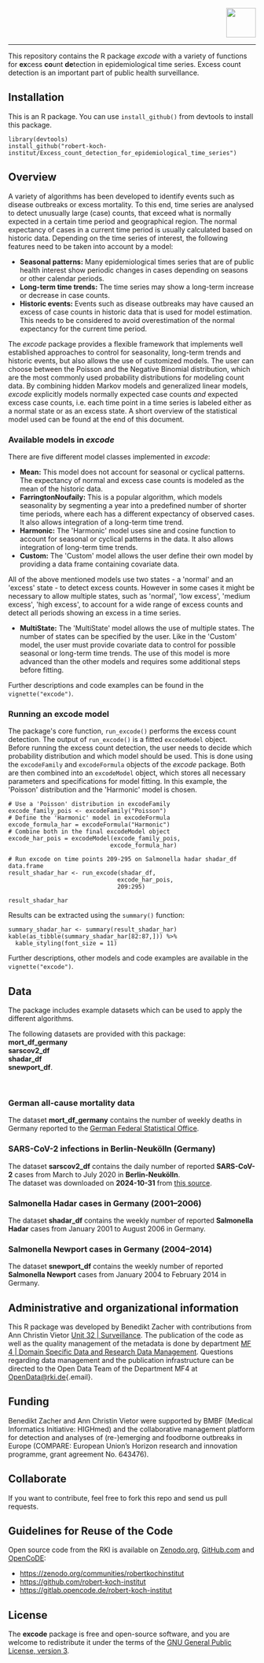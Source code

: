 <p align="right">

<img src="https://robert-koch-institut.github.io/SARS-CoV-2-Infektionen_in_Deutschland/assets/RKI_Logo.png" style="width: auto; height: 60px;"/>

</p>

<!-- HEADER_START: {"lang": "en"} -->



<!-- HEADER_END -->

------------------------------------------------------------------------

This repository contains the R package *excode* with a variety of
functions for **ex**cess **co**unt **de**tection in epidemiological time
series. Excess count detection is an important part of public health
surveillance.

## Installation

This is an R package. You can use `install_github()` from devtools to
install this package.

``` commandline
library(devtools)
install_github("robert-koch-institut/Excess_count_detection_for_epidemiological_time_series")
```

## Overview

A variety of algorithms has been developed to identify events such as
disease outbreaks or excess mortality. To this end, time series are
analysed to detect unusually large (case) counts, that exceed what is
normally expected in a certain time period and geographical region. The
normal expectancy of cases in a current time period is usually
calculated based on historic data. Depending on the time series of
interest, the following features need to be taken into account by a
model:

-   **Seasonal patterns:** Many epidemiological times series that are of
    public health interest show periodic changes in cases depending on
    seasons or other calendar periods.
-   **Long-term time trends:** The time series may show a long-term
    increase or decrease in case counts.
-   **Historic events:** Events such as disease outbreaks may have
    caused an excess of case counts in historic data that is used for
    model estimation. This needs to be considered to avoid
    overestimation of the normal expectancy for the current time period.

The *excode* package provides a flexible framework that implements well
established approaches to control for seasonality, long-term trends and
historic events, but also allows the use of customized models. The user
can choose between the Poisson and the Negative Binomial distribution,
which are the most commonly used probability distributions for modeling
count data. By combining hidden Markov models and generalized linear
models, *excode* explicitly models normally expected case counts *and*
expected excess case counts, i.e. each time point in a time series is
labeled either as a normal state or as an excess state. A short overview
of the statistical model used can be found at the end of this document.

### Available models in *excode*

There are five different model classes implemented in *excode*:

-   **Mean:** This model does not account for seasonal or cyclical
    patterns. The expectancy of normal and excess case counts is modeled
    as the mean of the historic data.
-   **FarringtonNoufaily:** This is a popular algorithm, which models
    seasonality by segmenting a year into a predefined number of shorter
    time periods, where each has a different expectancy of observed
    cases. It also allows integration of a long-term time trend.
-   **Harmonic:** The 'Harmonic' model uses sine and cosine function to
    account for seasonal or cyclical patterns in the data. It also
    allows integration of long-term time trends.
-   **Custom:** The 'Custom' model allows the user define their own
    model by providing a data frame containing covariate data.

All of the above mentioned models use two states - a 'normal' and an
'excess' state - to detect excess counts. However in some cases it might
be necessary to allow multiple states, such as 'normal', 'low excess',
'medium excess', 'high excess', to account for a wide range of excess
counts and detect all periods showing an excess in a time series.

-   **MultiState:** The 'MultiState' model allows the use of multiple
    states. The number of states can be specified by the user. Like in
    the 'Custom' model, the user must provide covariate data to control
    for possible seasonal or long-term time trends. The use of this
    model is more advanced than the other models and requires some
    additional steps before fitting.

Further descriptions and code examples can be found in the
`vignette("excode")`.

### Running an excode model

The package's core function, `run_excode()` performs the excess count
detection. The output of `run_excode()` is a fitted `excodeModel`
object.\
Before running the excess count detection, the user needs to decide
which probability distribution and which model should be used. This is
done using the `excodeFamily` and `excodeFormula` objects of the
*excode* package. Both are then combined into an `excodeModel` object,
which stores all necessary parameters and specifications for model
fitting. In this example, the 'Poisson' distribution and the 'Harmonic'
model is chosen.

``` commandline
# Use a 'Poisson' distribution in excodeFamily
excode_family_pois <- excodeFamily("Poisson")
# Define the 'Harmonic' model in excodeFormula
excode_formula_har = excodeFormula("Harmonic")
# Combine both in the final excodeModel object
excode_har_pois = excodeModel(excode_family_pois,
                             excode_formula_har)
                             
# Run excode on time points 209-295 on Salmonella hadar shadar_df data.frame
result_shadar_har <- run_excode(shadar_df, 
                               excode_har_pois, 
                               209:295)

result_shadar_har
```

Results can be extracted using the `summary()` function:

``` commandline
summary_shadar_har <- summary(result_shadar_har)
kable(as_tibble(summary_shadar_har[82:87,])) %>% 
  kable_styling(font_size = 11)
```

Further descriptions, other models and code examples are available in
the `vignette("excode")`.

## Data

The package includes example datasets which can be used to apply the
different algorithms.

The following datasets are provided with this package:<br>
**mort_df_germany**<br> **sarscov2_df**<br> **shadar_df**<br>
**snewport_df**.

<br>

### German all-cause mortality data

The dataset **mort_df_germany** contains the number of weekly deaths in
Germany reported to the [German Federal Statistical
Office](https://www.destatis.de/DE/Themen/Gesellschaft-Umwelt/Bevoelkerung/Sterbefaelle-Lebenserwartung/sterbefallzahlen.html).

### SARS-CoV-2 infections in Berlin-Neukölln (Germany)

The dataset **sarscov2_df** contains the daily number of reported
**SARS-CoV-2** cases from March to July 2020 in **Berlin-Neukölln**.\
The dataset was downloaded on **2024-10-31** from [this
source](https://robert-koch-institut.github.io/SARS-CoV-2-Infektionen_in_Deutschland/).

### Salmonella Hadar cases in Germany (2001–2006)

The dataset **shadar_df** contains the weekly number of reported
**Salmonella Hadar** cases from January 2001 to August 2006 in Germany.

### Salmonella Newport cases in Germany (2004–2014)

The dataset **snewport_df** contains the weekly number of reported
**Salmonella Newport** cases from January 2004 to February 2014 in
Germany.

## Administrative and organizational information

This R package was developed by Benedikt Zacher with contributions from
Ann Christin Vietor [Unit 32 \|
Surveillance](https://www.rki.de/EN/Institute/Organisation/Departments/Department-3/Unit-32/unit-32-surveillance-and-demis-focal-point-public-health-service-node.html).
The publication of the code as well as the quality management of the
metadata is done by department [MF 4 \| Domain Specific Data and
Research Data
Management](https://www.rki.de/EN/Institute/Organisation/Departments/MFI/MF4/mf4-domain-specific-data-and-research-data-management-node.html).
Questions regarding data management and the publication infrastructure
can be directed to the Open Data Team of the Department MF4 at
[OpenData\@rki.de](mailto:OpenData@rki.de){.email}.

## Funding

Benedikt Zacher and Ann Christin Vietor were supported by BMBF (Medical
Informatics Initiative: HIGHmed) and the collaborative management
platform for detection and analyses of (re-)emerging and foodborne
outbreaks in Europe (COMPARE: European Union’s Horizon research and
innovation programme, grant agreement No. 643476).

## Collaborate

If you want to contribute, feel free to fork this repo and send us pull
requests.

## Guidelines for Reuse of the Code

Open source code from the RKI is available on
[Zenodo.org](http://Zenodo.org/), [GitHub.com](http://GitHub.com/) and
[OpenCoDE](https://gitlab.opencode.de):

-   <https://zenodo.org/communities/robertkochinstitut>
-   <https://github.com/robert-koch-institut>
-   <https://gitlab.opencode.de/robert-koch-institut>

## License

The **excode** package is free and open-source software, and you are
welcome to redistribute it under the terms of the [GNU General Public
License, version 3](https://www.gnu.org/licenses/gpl-3.0.html).
